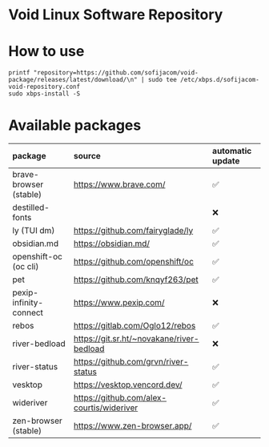 # Void Linux Software Repository

# How to use
```shell
printf "repository=https://github.com/sofijacom/void-package/releases/latest/download/\n" | sudo tee /etc/xbps.d/sofijacom-void-repository.conf
sudo xbps-install -S
```


# Available packages
| package | source | automatic update |
|:--------|:-------|:-----------------|
| brave-browser (stable) | https://www.brave.com/                            | :white_check_mark: |
| destilled-fonts        | <opinionized list of fonts I want>                | :x: |
| ly (TUI dm)            | https://github.com/fairyglade/ly                  | :white_check_mark: |
| obsidian.md            | https://obsidian.md/                              | :white_check_mark: |
| openshift-oc (oc cli)  | https://github.com/openshift/oc                   | :white_check_mark: |
| pet                    | https://github.com/knqyf263/pet                   | :white_check_mark: |
| pexip-infinity-connect | https://www.pexip.com/                            | :x: |
| rebos                  | https://gitlab.com/Oglo12/rebos                   | :white_check_mark: |
| river-bedload          | https://git.sr.ht/~novakane/river-bedload         | :x: |
| river-status           | https://github.com/grvn/river-status              | :white_check_mark: |
| vesktop                | https://vesktop.vencord.dev/                      | :white_check_mark: |
| wideriver              | https://github.com/alex-courtis/wideriver         | :white_check_mark: |
| zen-browser (stable)   | https://www.zen-browser.app/                      | :white_check_mark: |

